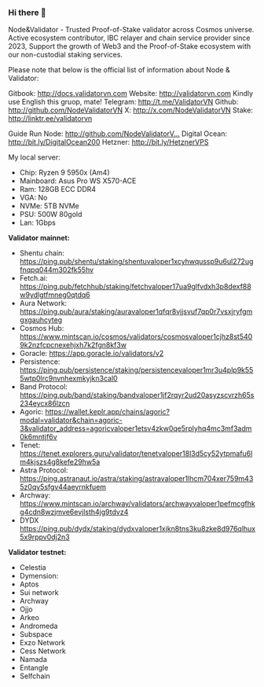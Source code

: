 ### Hi there 👋

Node&Validator - Trusted Proof-of-Stake validator across Cosmos universe. Active ecosystem contributor, IBC relayer and chain service provider since 2023, Support the growth of Web3 and the Proof-of-Stake ecosystem with our non-custodial staking services.

Please note that below is the official list of information about Node & Validator:

Gitbook: http://docs.validatorvn.com
Website: http://validatorvn.com
Kindly use English this gruop, mate!
Telegram: http://t.me/ValidatorVN
Github: http://github.com/NodeValidatorVN
X: http://x.com/NodeValidatorVN
Stake: http://linktr.ee/validatorvn

Guide Run Node: http://github.com/NodeValidatorV…
Digital Ocean: http://bit.ly/DigitalOcean200
Hetzner: http://bit.ly/HetznerVPS

My local server:
- Chip: Ryzen 9 5950x (Am4)
- Mainboard: Asus Pro WS X570-ACE
- Ram: 128GB ECC DDR4
- VGA: No
- NVMe: 5TB NVMe
- PSU: 500W 80gold
- Lan: 1Gbps

**Validator mainnet:**
- Shentu chain: https://ping.pub/shentu/staking/shentuvaloper1xcyhwqussp9u6ul272ugfnqpq044m302fk55hv
- Fetch.ai: https://ping.pub/fetchhub/staking/fetchvaloper17ua9glfvdxh3p8dexf88w9ydlgtfmneg0qtdq6
- Aura Network: https://ping.pub/aura/staking/auravaloper1qfqr8vjjsvuf7qp0r7vsxjryfgmgxgauhcyteg
- Cosmos Hub: https://www.mintscan.io/cosmos/validators/cosmosvaloper1cjhz8st5409k2nzfcpcnexehjxh7k2fgn8kf3w
- Goracle: https://app.goracle.io/validators/v2
- Persistence: https://ping.pub/persistence/staking/persistencevaloper1mr3u4plp9k555wtp0lrc9nvnhexmkyjkn3cal0
- Band Protocol: https://ping.pub/band/staking/bandvaloper1jf2rqyr2ud20asyzscvrzh65s234eycx86lzcn
- Agoric: https://wallet.keplr.app/chains/agoric?modal=validator&chain=agoric-3&validator_address=agoricvaloper1etsv4zkw0qe5rplyhq4mc3mf3adm0k6mntjf6v
- Tenet: https://tenet.explorers.guru/validator/tenetvaloper18l3d5cy52ytpmafu6lm4kjszs4g8kefe29hw5a
- Astra Protocol: https://ping.astranaut.io/astra/staking/astravaloper1lhcm704xer759m435z0qy5sfgv44aeyrnkfuem
- Archway: https://www.mintscan.io/archway/validators/archwayvaloper1pefmcgfhkg4cdn8wzjmve6evjlsth4jg9tdvz4
- DYDX https://ping.pub/dydx/staking/dydxvaloper1xjkn8tns3ku8zke8d976qlhux5x9rppv0dj2n3
  
**Validator testnet:**
- Celestia
- Dymension: 
- Aptos
- Sui network
- Archway
- Ojjo
- Arkeo
- Andromeda
- Subspace
- Exzo Network
- Cess Network
- Namada
- Entangle
- Selfchain
